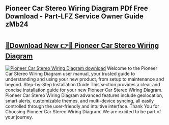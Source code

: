 ## Pioneer Car Stereo Wiring Diagram PDf Free Download - Part-LFZ Service Owner Guide zMb24

# <h2><a href="http://dft478h.blite.top/?on=Pioneer+Car+Stereo+Wiring+Diagram">🔗Download New 👉🔴 Pioneer Car Stereo Wiring Diagram</a></h2>

[![Pioneer Car Stereo Wiring Diagram download](https://i.imgur.com/lujVjoI.png)](http://dft478h.blite.top/?on=Pioneer+Car+Stereo+Wiring+Diagram)
Welcome to the Pioneer Car Stereo Wiring Diagram user manual, your trusted guide to understanding and using your new product, from setup to maintenance and beyond. Step-by-Step Installation Guide This section provides a clear and concise installation guide for your new Pioneer Car Stereo Wiring Diagram. Pioneer Car Stereo Wiring Diagram advanced features include geolocation, smart alerts, customizable themes, and multi-device syncing, all easily controlled through the user-friendly and intuitive interface. Thank You for Choosing Pioneer Car Stereo Wiring Diagram. We are excited to be part of your journey.
